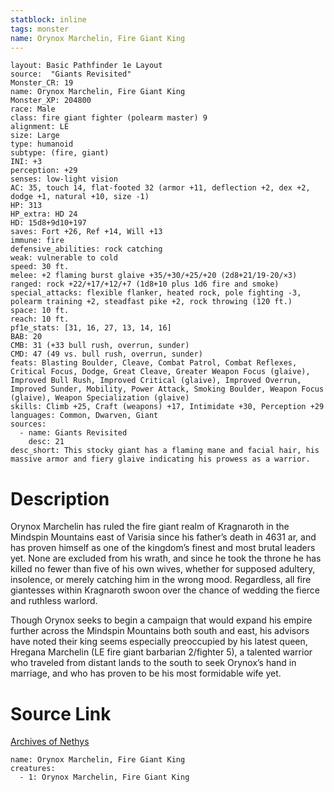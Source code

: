 ```yaml
---
statblock: inline
tags: monster
name: Orynox Marchelin, Fire Giant King
---
```

```statblock
layout: Basic Pathfinder 1e Layout
source:  "Giants Revisited"
Monster_CR: 19
name: Orynox Marchelin, Fire Giant King
Monster_XP: 204800
race: Male
class: fire giant fighter (polearm master) 9
alignment: LE
size: Large
type: humanoid
subtype: (fire, giant)
INI: +3
perception: +29
senses: low-light vision
AC: 35, touch 14, flat-footed 32 (armor +11, deflection +2, dex +2, dodge +1, natural +10, size -1)
HP: 313
HP_extra: HD 24
HD: 15d8+9d10+197
saves: Fort +26, Ref +14, Will +13
immune: fire
defensive_abilities: rock catching
weak: vulnerable to cold
speed: 30 ft.
melee: +2 flaming burst glaive +35/+30/+25/+20 (2d8+21/19-20/×3)
ranged: rock +22/+17/+12/+7 (1d8+10 plus 1d6 fire and smoke)
special_attacks: flexible flanker, heated rock, pole fighting -3, polearm training +2, steadfast pike +2, rock throwing (120 ft.)
space: 10 ft.
reach: 10 ft.
pf1e_stats: [31, 16, 27, 13, 14, 16]
BAB: 20
CMB: 31 (+33 bull rush, overrun, sunder)
CMD: 47 (49 vs. bull rush, overrun, sunder)
feats: Blasting Boulder, Cleave, Combat Patrol, Combat Reflexes, Critical Focus, Dodge, Great Cleave, Greater Weapon Focus (glaive), Improved Bull Rush, Improved Critical (glaive), Improved Overrun, Improved Sunder, Mobility, Power Attack, Smoking Boulder, Weapon Focus (glaive), Weapon Specialization (glaive)
skills: Climb +25, Craft (weapons) +17, Intimidate +30, Perception +29
languages: Common, Dwarven, Giant
sources:
  - name: Giants Revisited
    desc: 21
desc_short: This stocky giant has a flaming mane and facial hair, his massive armor and fiery glaive indicating his prowess as a warrior.
```
# Description
Orynox Marchelin has ruled the fire giant realm of Kragnaroth in the Mindspin Mountains east of Varisia since his father’s death in 4631 ar, and has proven himself as one of the kingdom’s finest and most brutal leaders yet. None are excluded from his wrath, and since he took the throne he has killed no fewer than five of his own wives, whether for supposed adultery, insolence, or merely catching him in the wrong mood. Regardless, all fire giantesses within Kragnaroth swoon over the chance of wedding the fierce and ruthless warlord.

Though Orynox seeks to begin a campaign that would expand his empire further across the Mindspin Mountains both south and east, his advisors have noted their king seems especially preoccupied by his latest queen, Hregana Marchelin (LE fire giant barbarian 2/fighter 5), a talented warrior who traveled from distant lands to the south to seek Orynox’s hand in marriage, and who has proven to be his most formidable wife yet.
# Source Link
[Archives of Nethys](https://aonprd.com/MonsterDisplay.aspx?ItemName=Orynox%20Marchelin%2C%20Fire%20Giant%20King)
```encounter-table
name: Orynox Marchelin, Fire Giant King
creatures:
  - 1: Orynox Marchelin, Fire Giant King
```
